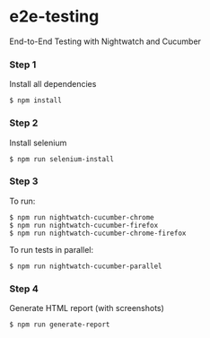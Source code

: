 # e2e-testing
End-to-End Testing with Nightwatch and Cucumber


### Step 1

Install all dependencies

```
$ npm install
```

### Step 2

Install selenium

```
$ npm run selenium-install
```

### Step 3

To run:

```
$ npm run nightwatch-cucumber-chrome
$ npm run nightwatch-cucumber-firefox
$ npm run nightwatch-cucumber-chrome-firefox
```

To run tests in parallel:

```
$ npm run nightwatch-cucumber-parallel
```

### Step 4

Generate HTML report (with screenshots)

```
$ npm run generate-report
```